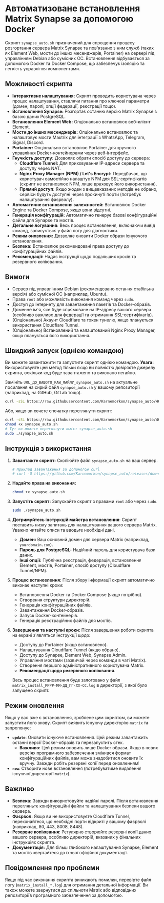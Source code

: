 # Автоматизоване встановлення Matrix Synapse за допомогою Docker

Скрипт `synapse_auto.sh` призначений для спрощення процесу розгортання сервера Matrix Synapse та пов'язаних з ним служб (таких як Element Web, мости до інших месенджерів, Portainer) на сервері під управлінням Debian або сумісних ОС. Встановлення відбувається за допомогою Docker та Docker Compose, що забезпечує ізоляцію та легкість управління компонентами.

## Можливості скрипта

*   **Інтерактивне налаштування:** Скрипт проводить користувача через процес налаштування, ставлячи питання про ключові параметри (домен, паролі, опції федерації, реєстрації тощо).
*   **Встановлення Synapse:** Розгортає останню версію Matrix Synapse з базою даних PostgreSQL.
*   **Встановлення Element Web:** Опціонально встановлює веб-клієнт Element.
*   **Мости до інших месенджерів:** Опціонально встановлює та налаштовує мости Mautrix для інтеграції з WhatsApp, Telegram, Signal, Discord.
*   **Portainer:** Опціонально встановлює Portainer для зручного управління Docker-контейнерами через веб-інтерфейс.
*   **Гнучкість доступу:** Дозволяє обрати спосіб доступу до сервера:
    *   **Cloudflare Tunnel:** Для приховування IP-адреси сервера та доступу через NAT.
    *   **Nginx Proxy Manager (NPM) / Let's Encrypt:** Передбачає, що користувач самостійно налаштує NPM для SSL-сертифікатів (скрипт не встановлює NPM, лише враховує його використання).
    *   **Прямий доступ:** Якщо жоден з вищевказаних методів не обрано, сервіси будуть доступні через прокинуті порти (потребує налаштування фаєрволу).
*   **Автоматичне встановлення залежностей:** Встановлює Docker Engine та Docker Compose, якщо вони відсутні.
*   **Генерація конфігурацій:** Автоматично генерує базові конфігураційні файли для Synapse та мостів.
*   **Детальне логування:** Весь процес встановлення, включаючи вивід команд, записується у файл логу для діагностики.
*   **Режим оновлення:** Дозволяє оновити Docker образи існуючого встановлення.
*   **Безпека:** Встановлює рекомендовані права доступу до конфігураційних файлів.
*   **Рекомендації:** Надає інструкції щодо подальших кроків та резервного копіювання.

## Вимоги

*   Сервер під управлінням Debian (рекомендовано остання стабільна версія) або сумісної ОС (наприклад, Ubuntu).
*   Права `root` або можливість виконання команд через `sudo`.
*   Доступ до Інтернету для завантаження пакетів та Docker-образів.
*   Доменне ім'я, яке буде спрямоване на IP-адресу вашого сервера (особливо важливо для федерації та отримання SSL-сертифікатів).
*   (Опціонально) Акаунт Cloudflare та токен тунелю, якщо планується використання Cloudflare Tunnel.
*   (Опціонально) Встановлений та налаштований Nginx Proxy Manager, якщо планується його використання.

## Швидкий запуск (однією командою)

Ви можете завантажити та запустити скрипт однією командою.
**Увага:** Використовуйте цей метод тільки якщо ви повністю довіряєте джерелу скрипта, оскільки код буде завантажено та виконано негайно.

Замініть `URL_ДО_ВАШОГО_RAW_ФАЙЛУ_synapse_auto.sh` на актуальне посилання на сирий файл `synapse_auto.sh` у вашому репозиторії (наприклад, на GitHub, GitLab тощо).

```bash
curl -sSL https://raw.githubusercontent.com/Karnemorkon/synapse_auto/40c5bf31502e0b8ccfcc794322effe48b2c4acb2/synapse_auto.sh | sudo bash
```

Або, якщо ви хочете спочатку переглянути скрипт:
```bash
curl -sSL https://raw.githubusercontent.com/Karnemorkon/synapse_auto/40c5bf31502e0b8ccfcc794322effe48b2c4acb2/synapse_auto.sh -o synapse_auto.sh
chmod +x synapse_auto.sh
# Тут ви можете переглянути вміст synapse_auto.sh
sudo ./synapse_auto.sh
```

## Інструкція з використання

1.  **Завантажте скрипт:**
    Скопіюйте файл `synapse_auto.sh` на ваш сервер.

    ```bash
    # Приклад завантаження за допомогою curl
    # curl -O https://github.com/Karnemorkon/synapse_auto/releases/download/synapse_auto/synapse_auto.sh
    ```

2.  **Надайте права на виконання:**
    ```bash
    chmod +x synapse_auto.sh
    ```

3.  **Запустіть скрипт:**
    Запускайте скрипт з правами `root` або через `sudo`.
    ```bash
    sudo ./synapse_auto.sh
    ```

4.  **Дотримуйтесь інструкцій майстра встановлення:**
    Скрипт поставить низку запитань для налаштування вашого сервера Matrix. Уважно читайте описи та вводьте необхідні дані.
    *   **Домен:** Ваш основний домен для сервера Matrix (наприклад, `yourdomain.com`).
    *   **Пароль для PostgreSQL:** Надійний пароль для користувача бази даних.
    *   **Інші опції:** Публічна реєстрація, федерація, встановлення Element, мостів, Portainer, спосіб доступу (Cloudflare Tunnel/NPM).

5.  **Процес встановлення:**
    Після збору інформації скрипт автоматично виконає наступні кроки:
    *   Встановлення Docker та Docker Compose (якщо потрібно).
    *   Створення структури директорій.
    *   Генерація конфігураційних файлів.
    *   Завантаження Docker-образів.
    *   Запуск Docker-контейнерів.
    *   Генерація реєстраційних файлів для мостів.

6.  **Завершення та наступні кроки:**
    Після завершення роботи скрипта на екрані з'являться інструкції щодо:
    *   Доступу до Portainer (якщо встановлено).
    *   Налаштування Cloudflare Tunnel (якщо обрано).
    *   Доступу до Synapse, Element Web, Synapse Admin.
    *   Управління мостами (зазвичай через команди в чаті Matrix).
    *   Створення першого адміністративного користувача Matrix.
    *   **Рекомендації щодо резервного копіювання.**

    Весь процес встановлення буде залоговано у файл `matrix_install_РРРР-ММ-ДД_ГГ-ХХ-СС.log` в директорії, з якої було запущено скрипт.

## Режим оновлення

Якщо у вас вже є встановлення, зроблене цим скриптом, ви можете запустити його знову. Скрипт виявить існуючу директорію `matrix` та запропонує:
*   **`update`**: Оновити існуюче встановлення. Цей режим завантажить останні версії Docker-образів та перезапустить стек.
    *   **Важливо:** Цей режим оновить лише Docker образи. Якщо в нових версіях програмного забезпечення змінився формат конфігураційних файлів, вам може знадобитися оновити їх вручну. Завжди робіть резервні копії перед оновленням!
*   **`new`**: Створити нове встановлення (потребуватиме видалення існуючої директорії `matrix`).

## Важливо

*   **Безпека:** Завжди використовуйте надійні паролі. Після встановлення перегляньте конфігураційні файли та налаштування безпеки вашого сервера.
*   **Фаєрвол:** Якщо ви не використовуєте Cloudflare Tunnel, переконайтеся, що необхідні порти відкриті у вашому фаєрволі (наприклад, 80, 443, 8008, 8448).
*   **Резервне копіювання:** Регулярно створюйте резервні копії даних вашого сервера, особливо директорій, вказаних у фінальних інструкціях скрипта.
*   **Документація:** Для більш глибокого налаштування Synapse, Element та мостів звертайтеся до їхньої офіційної документації.

## Повідомлення про проблеми

Якщо під час виконання скрипта виникають помилки, перевірте файл логу (`matrix_install_*.log`) для отримання детальної інформації. Ви також можете звернутися до спільноти Matrix або відповідних репозиторіїв програмного забезпечення за допомогою.
